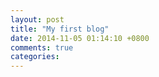 ```yaml
---
layout: post
title: "My first blog"
date: 2014-11-05 01:14:10 +0800
comments: true
categories: 
---
```

